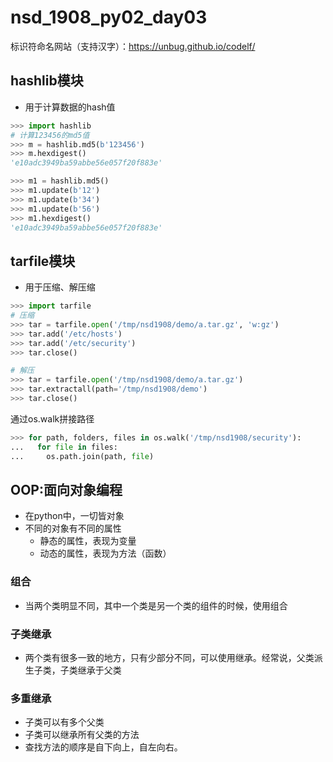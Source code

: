 # nsd_1908_py02_day03

标识符命名网站（支持汉字）：https://unbug.github.io/codelf/  

## hashlib模块

- 用于计算数据的hash值

```python
>>> import hashlib
# 计算123456的md5值
>>> m = hashlib.md5(b'123456')
>>> m.hexdigest()
'e10adc3949ba59abbe56e057f20f883e'

>>> m1 = hashlib.md5()
>>> m1.update(b'12')
>>> m1.update(b'34')
>>> m1.update(b'56')
>>> m1.hexdigest()
'e10adc3949ba59abbe56e057f20f883e'
```

## tarfile模块

- 用于压缩、解压缩

```python
>>> import tarfile
# 压缩
>>> tar = tarfile.open('/tmp/nsd1908/demo/a.tar.gz', 'w:gz')
>>> tar.add('/etc/hosts')
>>> tar.add('/etc/security')
>>> tar.close()

# 解压
>>> tar = tarfile.open('/tmp/nsd1908/demo/a.tar.gz')
>>> tar.extractall(path='/tmp/nsd1908/demo')
>>> tar.close()

```

通过os.walk拼接路径

```python
>>> for path, folders, files in os.walk('/tmp/nsd1908/security'):
...   for file in files:
...     os.path.join(path, file)

```

## OOP:面向对象编程

- 在python中，一切皆对象
- 不同的对象有不同的属性
  - 静态的属性，表现为变量
  - 动态的属性，表现为方法（函数）

### 组合

- 当两个类明显不同，其中一个类是另一个类的组件的时候，使用组合

### 子类继承

- 两个类有很多一致的地方，只有少部分不同，可以使用继承。经常说，父类派生子类，子类继承于父类

### 多重继承

- 子类可以有多个父类
- 子类可以继承所有父类的方法
- 查找方法的顺序是自下向上，自左向右。



